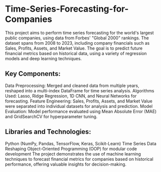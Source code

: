 # Time-Series-Forecasting-for-Companies

This project aims to perform time series forecasting for the world's largest public companies, using data from Forbes' "Global 2000" rankings. The dataset spans from 2008 to 2023, including company financials such as Sales, Profits, Assets, and Market Value. The goal is to predict future financial metrics based on historical data, using a variety of regression models and deep learning techniques.

## Key Components:
Data Preprocessing: Merged and cleaned data from multiple years, reshaped into a multi-index DataFrame for time series analysis.
Algorithms Used: Lasso, Ridge Regression, 1D CNN, and Neural Networks for forecasting.
Feature Engineering: Sales, Profits, Assets, and Market Value were separated into individual datasets for analysis and prediction.
Model Evaluation: Model performance evaluated using Mean Absolute Error (MAE) and GridSearchCV for hyperparameter tuning.

## Libraries and Technologies:
Python (NumPy, Pandas, TensorFlow, Keras, Scikit-Learn)
Time Series Data Reshaping
Object-Oriented Programming (OOP) for modular code development
The project demonstrates the use of machine learning techniques to forecast financial metrics for companies based on historical performance, offering valuable insights for decision-making.
